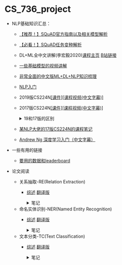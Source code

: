 # CS_736_project

* NLP基础知识汇总：

    * [【推荐！】SQuAD官方指南以及相关模型解析](http://web.stanford.edu/class/cs224n/project/default-final-project-handout-squad-track.pdf)
    
    * [【必看！】SQuAD任务变种解析](http://web.stanford.edu/class/cs224n/project/default-final-project-handout-robustqa-track.pdf)

    * DL+ML全中文讲解(李宏毅2020)[课程主页](http://speech.ee.ntu.edu.tw/~tlkagk/courses_ML20.html) [B站链接](https://www.bilibili.com/video/BV1JE411g7XF)

    * [一些基础模型的视频讲解](https://www.youtube.com/c/CodeEmporium/videos)
 
    * [非常全面的中文版ML+DL+NLP知识梳理](https://github.com/NLP-LOVE/ML-NLP)
    
    * [NLP入门](https://github.com/NLP-LOVE/Introduction-NLP) 
    
    * 2019版CS224N[[课件]](http://web.stanford.edu/class/cs224n/)[[课程视频(中文字幕)]](https://www.bilibili.com/video/BV1s4411N7fC)
    
    * 2017版CS224N[[课件]](https://web.stanford.edu/class/archive/cs/cs224n/cs224n.1174/syllabus.html)[[课程视频(中文字幕)]](https://www.bilibili.com/video/BV1pt411h7aT)
    
      <details>
      <summary>19和17版的区别</summary>
      17版课程作业用的是tensorflow, 19版用的是pytorch   
   
      19版里多了character models, transformers,  multitask learn等内容
      </details>
    
    * [某NLP大佬的17版CS224N的课程笔记](https://www.hankcs.com/?s=cs224n)
    
    * [Andrew Ng 深度学习入门（中文字幕）](https://www.bilibili.com/video/BV1gb411j7Bs)


    
   
* 一些有用的链接

    * [要用的数据和leaderboard](https://rajpurkar.github.io/SQuAD-explorer/)
    
* 论文阅读
    * 关系抽取-RE(Relation Extraction)
      * [综述](https://arxiv.org/abs/2004.03186) [翻译版](https://blog.csdn.net/weixin_42691585/article/details/105561709)
         <details>
         <summary>笔记</summary>
         关系抽取是指从文本中抽取关系事实.现如今由于网络文本爆发式增长，所以需要构建更有效的模型。  
   
         优化方向具体分为三类:  
         1. 如何利用更多的数据    
            远程监督(即自动标记),但是会出现很多noise，所以需要使用种种方式来去噪  
         2. 当样本不足时,如何更有效的利用现有的数据  
            few shot：使用优质资源训练出更robust的模型然后套用到新任务上：  
               1.metric learning：度量现有数据和训练示例的距离，然后对查询进行分类  
               2.meta-learning:元学习  
         3. 如何处理更复杂的上下文  
            1.提取句子内关系  
            2.构建句子间实体图  
         4. 如何面向更多的开放域(现实中不断有新的关系生成)  
         关系抽取流程:  
         1. 一个命名体识别器,用于从文本中识别命名实体.  
         2. 一个实体连接器,用于将实体连接到现有知识图谱  
         3. 一个关系分类器,用于确定给定上下文的实体之间的关系(最难,因为需要理解上下文)  
         </details>
    * 命名实体识别-NER(Named Entity Recognition)
      * [综述](https://arxiv.org/abs/1812.09449) [翻译版](http://pelhans.com/2019/09/23/kg_paper-note4/#%E6%8C%87%E9%92%88%E7%BD%91%E7%BB%9C)
         <details>
         <summary>笔记</summary>
         命名实体识别是用来识别命名实体的文本范围，并将之分类为预定义的类别，例如人，位置，组织等。  
   
         一般做命名实体识别有三种方式：   
         1. 基于手工制定的规则：麻烦，适合数据量特别小的情况  
         2. 无监督方式：不准确  
         3. 基于特征的机器学习：需要精心设计特征+HMM,CRF,DT...  
         4. 基于深度学习：可以端到端  
         流程：  
         1. 输入的分布式表示：embedding和其他人工特征  
         2. 语义编码：通过CNN,RNN,LM,Transformer获得语义信息  
         3. 标签解码：通过MLP,CRF,RNN,PN输出分类结果  
         </details>
    * 文本分类-TC(Text Classification)
      * [综述](https://arxiv.org/abs/2004.03705v1) [翻译版](https://blog.csdn.net/qq_38331611/article/details/106995742)
         <details>
         <summary>笔记</summary>
         常见分类任务：情感分类，新闻分类，话题分类，QA问答，自然语言推理(NLI)  
         QA问答：抽取式：基于问题对句子做分类，选择个别句子作为答案。生成式：不属于TC
         自然语言推理：一段文字是否由另外一段文字推理得出的:Y/N  
         常见方法：feed-forward,RNN,CNN...
         
         
         
         </details>
